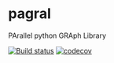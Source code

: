 # pagral
PArallel python GRAph Library

[![Build status](https://ci.appveyor.com/api/projects/status/0mndqk769e2695hl/branch/master?svg=true)](https://ci.appveyor.com/project/mazzalab/pagral/branch/master) [![codecov](https://codecov.io/gh/mazzalab/pagral/branch/master/graph/badge.svg)](https://codecov.io/gh/mazzalab/pagral)
